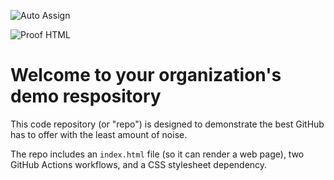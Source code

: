 ![Auto Assign](https://github.com/EagleLog/demo-repository/actions/workflows/auto-assign.yml/badge.svg)

![Proof HTML](https://github.com/EagleLog/demo-repository/actions/workflows/proof-html.yml/badge.svg)

# Welcome to your organization's demo respository
This code repository (or "repo") is designed to demonstrate the best GitHub has to offer with the least amount of noise.

The repo includes an `index.html` file (so it can render a web page), two GitHub Actions workflows, and a CSS stylesheet dependency.
